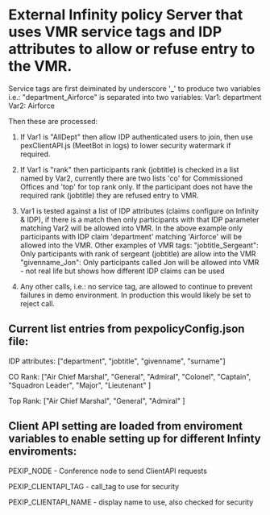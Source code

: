 # External Infinity policy Server that uses VMR service tags and IDP attributes to allow or refuse entry to the VMR.

Service tags are first deiminated by underscore '_' to produce two variables i.e.:
"department_Airforce" is separated into two variables:
Var1: department
Var2: Airforce

Then these are processed:

1. If Var1 is "AllDept" then allow IDP authenticated users to join, then use pexClientAPI.js (MeetBot in logs) to lower security watermark if required.

2. If Var1 is "rank" then participants rank (jobtitle) is checked in a list named by Var2, currently there are two lists 'co' for Commissioned Offices and 'top' for top rank only. If the participant does not have the required rank (jobtitle) they are refused entry to VMR.

3. Var1 is tested against a list of IDP attributes (claims configure on Infinity & IDP), if there is a match then only participants with that IDP parameter matching Var2 will be allowed into VMR. In the above example only participants with IDP claim 'department' matching 'Airforce' will be allowed into the VMR.
Other examples of VMR tags:
"jobtitle_Sergeant": Only participants with rank of sergeant (jobtitle) are allow into the VMR
"givenname_Jon": Only participants called Jon will be allowed into VMR - not real life but shows how different IDP claims can be used

4. Any other calls, i.e.: no service tag, are allowed to continue to prevent failures in demo environment. In production this would likely be set to reject call.

## Current list entries from pexpolicyConfig.json file:

IDP attributes: ["department", "jobtitle", "givenname", "surname"]

CO Rank: 
["Air Chief Marshal",
    "General",
    "Admiral",
    "Colonel",
    "Captain",
    "Squadron Leader",
    "Major",
    "Lieutenant"
]

Top Rank:
["Air Chief Marshal",
    "General",
    "Admiral"
]

## Client API setting are loaded from enviroment variables to enable setting up for different Infinty enviroments:

PEXIP_NODE - Conference node to send ClientAPI requests

PEXIP_CLIENTAPI_TAG - call_tag to use for security

PEXIP_CLIENTAPI_NAME - display name to use, also checked for security


